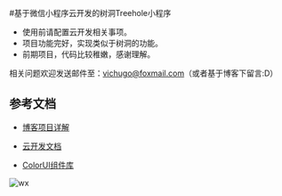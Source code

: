 #基于微信小程序云开发的树洞Treehole小程序

- 使用前请配置云开发相关事项。
- 项目功能完好，实现类似于树洞的功能。
- 前期项目，代码比较稚嫩，感谢理解。

相关问题欢迎发送邮件至：vichugo@foxmail.com（或者基于博客下留言:D）

## 参考文档 

- [博客项目详解](https://blog.csdn.net/m0_38051388/article/details/99952395)

- [云开发文档](https://developers.weixin.qq.com/miniprogram/dev/wxcloud/basis/getting-started.html)

- [ColorUI组件库](https://github.com/weilanwl/ColorUI)

![wx](https://raw.githubusercontent.com/vichugoc/Treehole/master/miniprogram/images/%E5%85%AC%E4%BC%97%E5%8F%B7%E5%BA%95%E9%83%A8.png)
